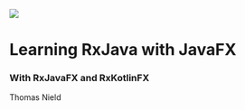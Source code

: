 
![](http://blog.soat.fr/wp-content/uploads/2015/06/b63db6fc1161931ff8375eb6e7e6f26c-150x150.png) 

# Learning RxJava with JavaFX
### With RxJavaFX and RxKotlinFX


Thomas Nield 
